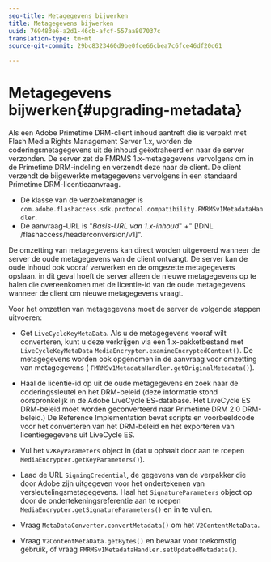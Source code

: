```yaml
---
seo-title: Metagegevens bijwerken
title: Metagegevens bijwerken
uuid: 769483e6-a2d1-46cb-afcf-557aa807037c
translation-type: tm+mt
source-git-commit: 29bc8323460d9be0fce66cbea7c6fce46df20d61

---
```



# Metagegevens bijwerken{#upgrading-metadata}

Als een Adobe Primetime DRM-client inhoud aantreft die is verpakt met Flash Media Rights Management Server 1.x, worden de coderingsmetagegevens uit de inhoud geëxtraheerd en naar de server verzonden. De server zet de FMRMS 1.x-metagegevens vervolgens om in de Primetime DRM-indeling en verzendt deze naar de client. De client verzendt de bijgewerkte metagegevens vervolgens in een standaard Primetime DRM-licentieaanvraag.

* De klasse van de verzoekmanager is `com.adobe.flashaccess.sdk.protocol.compatibility.FMRMSv1MetadataHandler`.
* De aanvraag-URL is &quot;*Basis-URL van 1.x-inhoud*&quot; +&quot; [!DNL /flashaccess/headerconversion/v1]&quot;.

De omzetting van metagegevens kan direct worden uitgevoerd wanneer de server de oude metagegevens van de client ontvangt. De server kan de oude inhoud ook vooraf verwerken en de omgezette metagegevens opslaan. in dit geval hoeft de server alleen de nieuwe metagegevens op te halen die overeenkomen met de licentie-id van de oude metagegevens wanneer de client om nieuwe metagegevens vraagt.

Voor het omzetten van metagegevens moet de server de volgende stappen uitvoeren:

* Get `LiveCycleKeyMetaData`. Als u de metagegevens vooraf wilt converteren, kunt u deze verkrijgen via een 1.x-pakketbestand met `LiveCycleKeyMetaData` `MediaEncrypter.examineEncryptedContent()`. De metagegevens worden ook opgenomen in de aanvraag voor omzetting van metagegevens ( `FMRMSv1MetadataHandler.getOriginalMetadata()`).

* Haal de licentie-id op uit de oude metagegevens en zoek naar de coderingssleutel en het DRM-beleid (deze informatie stond oorspronkelijk in de Adobe LiveCycle ES-database. Het LiveCycle ES DRM-beleid moet worden geconverteerd naar Primetime DRM 2.0 DRM-beleid.) De Reference Implementation bevat scripts en voorbeeldcode voor het converteren van het DRM-beleid en het exporteren van licentiegegevens uit LiveCycle ES.
* Vul het `V2KeyParameters` object in (dat u ophaalt door aan te roepen `MediaEncrypter.getKeyParameters()`).

* Laad de URL `SigningCredential`, de gegevens van de verpakker die door Adobe zijn uitgegeven voor het ondertekenen van versleutelingsmetagegevens. Haal het `SignatureParameters` object op door de ondertekeningsreferentie aan te roepen `MediaEncrypter.getSignatureParameters()` en in te vullen.

* Vraag `MetaDataConverter.convertMetadata()` om het `V2ContentMetaData`.

* Vraag `V2ContentMetaData.getBytes()` en bewaar voor toekomstig gebruik, of vraag `FMRMSv1MetadataHandler.setUpdatedMetadata()`.


